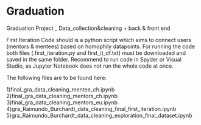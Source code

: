 # Graduation
Graduation Project _ Data_collection&amp;cleaning + back &amp; front end

First Iteration Code should is a python script which aims to connect users (mentors & mentees) based on homophily datapoints.
For running the code both files (.first_iteration.py and first_it_df.txt) must be downloaded and saved in the same folder.
Recommend to run code in Spyder or Visual Studio, as Jupyter Notebook does not run the whole code at once. 

The following files are to be found here:

1)final_gra_data_cleaning_mentee_ch.ipynb
2)final_gra_data_cleaning_mentors_ch.ipynb
3)final_gra_data_cleaning_mentors_eu.ipynb
4)gra_Raimundo_Burchardt_data_cleaning_final_first_iteration.ipynb
5)gra_Raimundo_Burchardt_data_cleaning_exploration_final_dataset.ipynb



